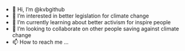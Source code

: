 - 👋 Hi, I’m @kvbgithub
- 👀 I’m interested in better legislation for climate change
- 🌱 I’m currently learning about better activism for inspire people
- 💞️ I’m looking to collaborate on other people saving against climate change 
- 📫 How to reach me ...

<!---
kvbgithub/kvbgithub is a ✨ special ✨ repository because its `README.md` (this file) appears on your GitHub profile.
You can click the Preview link to take a look at your changes.
--->
